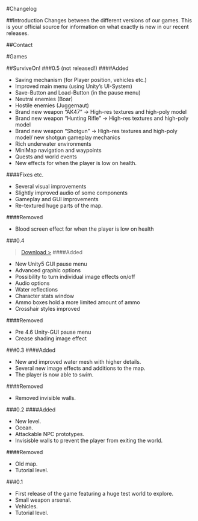 #Changelog

##Introduction
Changes between the different versions of our games. This is your official source for information on what exactly is new in our recent releases.

##Contact

#Games

##SurviveOn!
###0.5 (not released!)
####Added
- Saving mechanism (for Player position, vehicles etc.)
- Improved main menu (using Unity’s UI-System)
- Save-Button and Load-Button (in the pause menu)
- Neutral enemies (Boar)
- Hostile enemies (Juggernaut)
- Brand new weapon “AK47” -> High-res textures and high-poly model
- Brand new weapon “Hunting Rifle” -> High-res textures and high-poly model
- Brand new weapon “Shotgun” -> High-res textures and high-poly model/ new shotgun gameplay mechanics
- Rich underwater environments
- MiniMap navigation and waypoints
- Quests and world events
- New effects for when the player is low on health.

####Fixes etc.
- Several visual improvements
- Slightly improved audio of some components
- Gameplay and GUI improvements
- Re-textured huge parts of the map.

####Removed
- Blood screen effect for when the player is low on health


###0.4
> [Download >](https://www.indiedb.com/downloads/mirror/98707/113/538750452c3e79be0667d4e92b565005/?referer=http%3A%2F%2Fwww.indiedb.com%2Fgames%2Fsurviveon%2Fdownloads)
####Added
- New Unity5 GUI pause menu
- Advanced graphic options
- Possibility to turn individual image effects on/off
- Audio options
- Water reflections
- Character stats window
- Ammo boxes hold a more limited amount of ammo
- Crosshair styles improved

####Removed
- Pre 4.6 Unity-GUI pause menu
- Crease shading image effect

###0.3
####Added 
- New and improved water mesh with higher details.
- Several new image effects and additions to the map.
- The player is now able to swim. 


####Removed
- Removed invisible walls.

###0.2
####Added
- New level.
- Ocean.
- Attackable NPC prototypes.
- Invisisble walls to prevent the player from exiting the world.

####Removed
- Old map.
- Tutorial level.

###0.1
- First release of the game featuring a huge test world to explore.
- Small weapon arsenal.
- Vehicles.
- Tutorial level.

